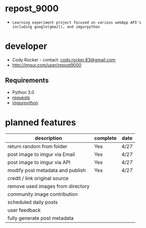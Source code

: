 # repost_9000
* `Learning experiment project focused on various webApp API's including google(gmail), and imgurpython`


developer
=========
- Cody Rocker - contact: cody.rocker.83@gmail.com
- http://imgur.com/user/repost9000

Requirements
------------
- Python 3.0
- [requests](http://docs.python-requests.org/en/latest/user/install/)
- [imgurpython](https://github.com/Imgur/imgurpython)

planned features
================
| description                        | complete |  date  |
|------------------------------------|----------|--------|
| return random from folder          |    Yes   |  4/27  |
| post image to imgur via Email      |    Yes   |  4/27  |
| post image to imgur via API        |    Yes   |  4/27  |
| modify post metadata and publish   |    Yes   |  4/27  |
| credit / link original source      |          |        |
| remove used images from directory  |          |        |
| community image contribution       |          |        |
| scheduled daily posts              |          |        |
| user feedback                      |          |        |
| fully generate post metadata       |          |        |
